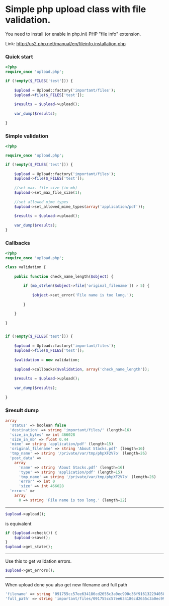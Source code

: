 # Simple php upload class with file validation.

You need to install (or enable in php.ini) PHP "file info" extension.

Link: http://us2.php.net/manual/en/fileinfo.installation.php

### Quick start

```php
<?php
require_once 'upload.php';

if (!empty($_FILES['test'])) {
	
	$upload = Upload::factory('important/files');
	$upload->file($_FILES['test']);
	
	$results = $upload->upload();
	
	var_dump($results);
	
}
```

### **Simple validation**

```php
<?php

require_once 'upload.php';

if (!empty($_FILES['test'])) {
	
	$upload = Upload::factory('important/files');
	$upload->file($_FILES['test']);
	
	//set max. file size (in mb)
	$upload->set_max_file_size(1);
	
	//set allowed mime types
	$upload->set_allowed_mime_types(array('application/pdf'));
	
	$results = $upload->upload();
	
	var_dump($results);
}
```

### **Callbacks**

```php
<?php
require_once 'upload.php';

class validation {
	
	public function check_name_length($object) {
		
		if (mb_strlen($object->file['original_filename']) > 5) {
			
			$object->set_error('File name is too long.');
			
		}

	}
	
}


if (!empty($_FILES['test'])) {
	
	$upload = Upload::factory('important/files');
	$upload->file($_FILES['test']);
	
	$validation = new validation;
	
	$upload->callbacks($validation, array('check_name_length'));
	
	$results = $upload->upload();
	
	var_dump($results);
	
}
```

### **$result dump**

```php 
array
  'status' => boolean false
  'destination' => string 'important/files/' (length=16)
  'size_in_bytes' => int 466028
  'size_in_mb' => float 0.44
  'mime' => string 'application/pdf' (length=15)
  'original_filename' => string 'About Stacks.pdf' (length=16)
  'tmp_name' => string '/private/var/tmp/phpXF2V7o' (length=26)
  'post_data' => 
    array
      'name' => string 'About Stacks.pdf' (length=16)
      'type' => string 'application/pdf' (length=15)
      'tmp_name' => string '/private/var/tmp/phpXF2V7o' (length=26)
      'error' => int 0
      'size' => int 466028
  'errors' => 
    array
      0 => string 'File name is too long.' (length=22)
```

---

```php
$upload->upload();
```

is equivalent
```php
if ($upload->check()) {		
	$upload->save();	
}
$upload->get_state();
```

---
Use this to get validation errors.

```php
$upload->get_errors();
```

---

When upload done you also get new filename and full path

```php
'filename' => string '091755cc57ee634186cd2655c3a0ec990c36f9161322940586' (length=50)
'full_path' => string 'important/files/091755cc57ee634186cd2655c3a0ec990c36f9161322940586' (length=66)
```